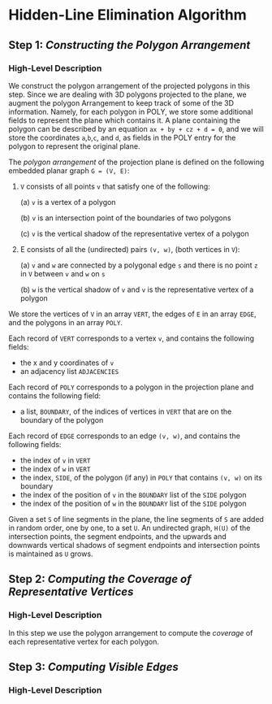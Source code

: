 # Hidden-Line Elimination Algorithm
## Step 1: _Constructing the Polygon Arrangement_
### High-Level Description
We construct the polygon arrangement of the projected polygons in this step. Since we are dealing with 3D polygons projected to the plane, we augment the polygon Arrangement to keep track of some of the 3D information. Namely, for each polygon in POLY, we store some additional fields to represent the plane which contains it. A plane containing the polygon can be described by an equation `ax + by + cz + d = 0`, and we will store the coordinates `a`,`b`,`c`, and `d`, as fields in the POLY entry for the polygon to represent the original plane.

The _polygon arrangement_ of the projection plane is defined on the following embedded planar graph `G = (V, E)`:

1. `V` consists of all points `v` that satisfy one of the following:

    (a) `v` is a vertex of a polygon

    (b) `v` is an intersection point of the boundaries of two polygons

    (c) `v` is the vertical shadow of the representative vertex of a polygon

1. E consists of all the (undirected) pairs `(v, w)`, (both vertices in `V`):

    (a) `v` and `w` are connected by a polygonal edge `s` and there is no point `z` in `V` between `v` and `w` on `s`

    (b) `w` is the vertical shadow of `v` and `v` is the representative vertex of a polygon

We store the vertices of `V` in an array `VERT`, the edges of `E` in an array `EDGE`, and the polygons in an array `POLY`.

Each record of `VERT` corresponds to a vertex `v`, and contains the following fields:

* the x and y coordinates of `v`
* an adjacency list `ADJACENCIES`

Each record of `POLY` corresponds to a polygon in the projection plane and contains the following field:

* a list, `BOUNDARY`, of the indices of vertices in `VERT` that are on the boundary of the polygon

Each record of `EDGE` corresponds to an edge `(v, w)`, and contains the following fields:

* the index of `v` in `VERT`
* the index of `w` in `VERT`
* the index, `SIDE`, of the polygon (if any) in `POLY` that contains `(v, w)` on its boundary
* the index of the position of `v` in the `BOUNDARY` list of the `SIDE` polygon
* the index of the position of `w` in the `BOUNDARY` list of the `SIDE` polygon


Given a set `S` of line segments in the plane, the line segments of `S` are added in random order, one by one, to a set `U`. An undirected graph, `H(U)` of the intersection points, the segment endpoints, and the upwards and downwards vertical shadows of segment endpoints and intersection points is maintained as `U` grows.

## Step 2: _Computing the Coverage of Representative Vertices_
### High-Level Description
In this step we use the polygon arrangement to compute the _coverage_ of each representative vertex for each polygon.

## Step 3: _Computing Visible Edges_
### High-Level Description
